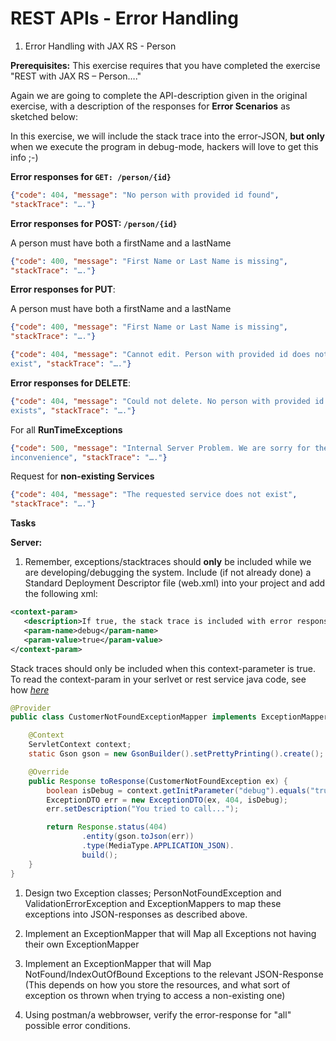 # REST APIs - Error Handling

1) Error Handling with JAX RS - Person

**Prerequisites:** This exercise requires that you have completed the
exercise "REST with JAX RS – Person…."

Again we are going to complete the API-description given in the original
exercise, with a description of the responses for **Error Scenarios** as
sketched below:

In this exercise, we will include the stack trace into the error-JSON,
**but only** when we execute the program in debug-mode, hackers will
love to get this info ;-)

**Error responses for `GET: /person/{id}`**

```json
{"code": 404, "message": "No person with provided id found",
"stackTrace": "…."}
```

**Error responses for POST: `/person/{id}`**

A person must have both a firstName and a lastName

```json
{"code": 400, "message": "First Name or Last Name is missing",
"stackTrace": "…."}
```

**Error responses for PUT**:

A person must have both a firstName and a lastName

```json
{"code": 400, "message": "First Name or Last Name is missing",
"stackTrace": "…."}
```

```json
{"code": 404, "message": "Cannot edit. Person with provided id does not
exist", "stackTrace": "…."}
```

**Error responses for DELETE**:

```json
{"code": 404, "message": "Could not delete. No person with provided id
exists", "stackTrace": "…."}
```

For all **RunTimeExceptions**

```json
{"code": 500, "message": "Internal Server Problem. We are sorry for the
inconvenience", "stackTrace": "…."}
```

Request for **non-existing Services**

```json
{"code": 404, "message": "The requested service does not exist",
"stackTrace": "…."}
```

**Tasks**

**Server:**

1)  Remember, exceptions/stacktraces should **only** be included while
we are developing/debugging the system. Include (if not already done) a Standard Deployment Descriptor file (web.xml) into your project and add the following xml:
```xml
<context-param>
   <description>If true, the stack trace is included with error responses</description>
   <param-name>debug</param-name>
   <param-value>true</param-value>
</context-param>
```
 Stack traces should only be included when this context-parameter is true.
To read the context-param in your serlvet or rest service java code, see how [*here*](https://www.mkyong.com/web-development/how-to-get-context-param-value-in-java/)
```java
@Provider
public class CustomerNotFoundExceptionMapper implements ExceptionMapper<CustomerNotFoundException> {

    @Context
    ServletContext context;
    static Gson gson = new GsonBuilder().setPrettyPrinting().create();

    @Override
    public Response toResponse(CustomerNotFoundException ex) {
        boolean isDebug = context.getInitParameter("debug").equals("true");
        ExceptionDTO err = new ExceptionDTO(ex, 404, isDebug);
        err.setDescription("You tried to call...");

        return Response.status(404)
                .entity(gson.toJson(err))
                .type(MediaType.APPLICATION_JSON).
                build();
    }
}
```

1)  Design two Exception classes; PersonNotFoundException and
    ValidationErrorException and ExceptionMappers to map these
    exceptions into JSON-responses as described above.

2)  Implement an ExceptionMapper that will Map all Exceptions not having
    their own ExceptionMapper

3)  Implement an ExceptionMapper that will Map NotFound/IndexOutOfBound
    Exceptions to the relevant JSON-Response (This depends on how you
    store the resources, and what sort of exception os thrown when
    trying to access a non-existing one)

4)  Using postman/a webbrowser, verify the error-response for "all" possible error conditions.

